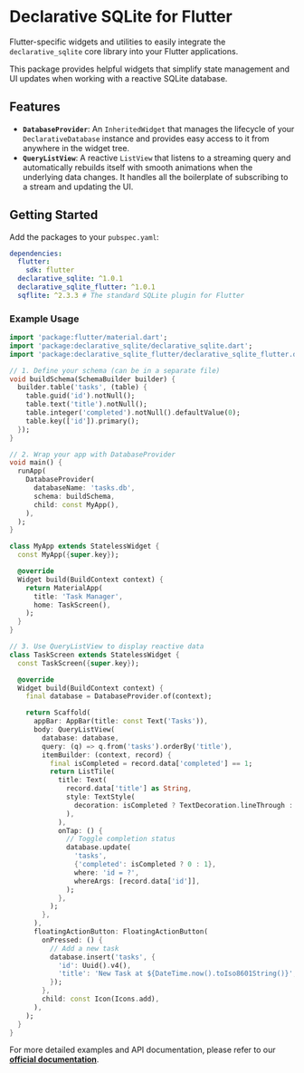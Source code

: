 # Declarative SQLite for Flutter

Flutter-specific widgets and utilities to easily integrate the `declarative_sqlite` core library into your Flutter applications.

This package provides helpful widgets that simplify state management and UI updates when working with a reactive SQLite database.

## Features

- **`DatabaseProvider`**: An `InheritedWidget` that manages the lifecycle of your `DeclarativeDatabase` instance and provides easy access to it from anywhere in the widget tree.
- **`QueryListView`**: A reactive `ListView` that listens to a streaming query and automatically rebuilds itself with smooth animations when the underlying data changes. It handles all the boilerplate of subscribing to a stream and updating the UI.

## Getting Started

Add the packages to your `pubspec.yaml`:

```yaml
dependencies:
  flutter:
    sdk: flutter
  declarative_sqlite: ^1.0.1
  declarative_sqlite_flutter: ^1.0.1
  sqflite: ^2.3.3 # The standard SQLite plugin for Flutter
```

### Example Usage

```dart
import 'package:flutter/material.dart';
import 'package:declarative_sqlite/declarative_sqlite.dart';
import 'package:declarative_sqlite_flutter/declarative_sqlite_flutter.dart';

// 1. Define your schema (can be in a separate file)
void buildSchema(SchemaBuilder builder) {
  builder.table('tasks', (table) {
    table.guid('id').notNull();
    table.text('title').notNull();
    table.integer('completed').notNull().defaultValue(0);
    table.key(['id']).primary();
  });
}

// 2. Wrap your app with DatabaseProvider
void main() {
  runApp(
    DatabaseProvider(
      databaseName: 'tasks.db',
      schema: buildSchema,
      child: const MyApp(),
    ),
  );
}

class MyApp extends StatelessWidget {
  const MyApp({super.key});

  @override
  Widget build(BuildContext context) {
    return MaterialApp(
      title: 'Task Manager',
      home: TaskScreen(),
    );
  }
}

// 3. Use QueryListView to display reactive data
class TaskScreen extends StatelessWidget {
  const TaskScreen({super.key});

  @override
  Widget build(BuildContext context) {
    final database = DatabaseProvider.of(context);

    return Scaffold(
      appBar: AppBar(title: const Text('Tasks')),
      body: QueryListView(
        database: database,
        query: (q) => q.from('tasks').orderBy('title'),
        itemBuilder: (context, record) {
          final isCompleted = record.data['completed'] == 1;
          return ListTile(
            title: Text(
              record.data['title'] as String,
              style: TextStyle(
                decoration: isCompleted ? TextDecoration.lineThrough : null,
              ),
            ),
            onTap: () {
              // Toggle completion status
              database.update(
                'tasks',
                {'completed': isCompleted ? 0 : 1},
                where: 'id = ?',
                whereArgs: [record.data['id']],
              );
            },
          );
        },
      ),
      floatingActionButton: FloatingActionButton(
        onPressed: () {
          // Add a new task
          database.insert('tasks', {
            'id': Uuid().v4(),
            'title': 'New Task at ${DateTime.now().toIso8601String()}',
          });
        },
        child: const Icon(Icons.add),
      ),
    );
  }
}
```

For more detailed examples and API documentation, please refer to our [**official documentation**](https://graknol.github.io/declarative_sqlite/docs/flutter-integration/intro).
